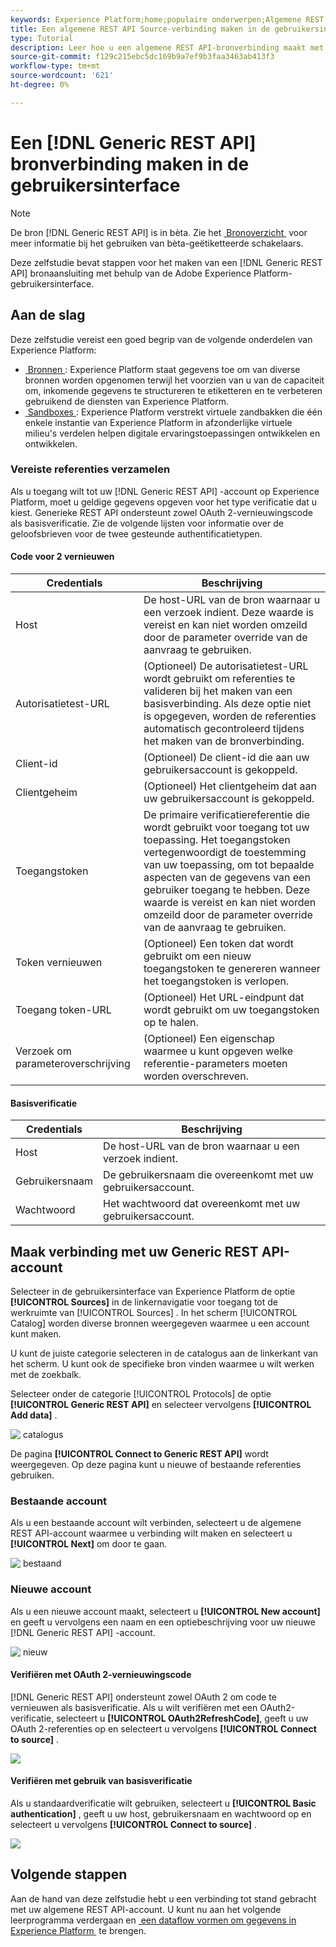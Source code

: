 ```yaml
---
keywords: Experience Platform;home;populaire onderwerpen;Algemene REST API
title: Een algemene REST API Source-verbinding maken in de gebruikersinterface
type: Tutorial
description: Leer hoe u een algemene REST API-bronverbinding maakt met de gebruikersinterface van Adobe Experience Platform.
source-git-commit: f129c215ebc5dc169b9a7ef9b3faa3463ab413f3
workflow-type: tm+mt
source-wordcount: '621'
ht-degree: 0%

---
```


# Een [!DNL Generic REST API] bronverbinding maken in de gebruikersinterface

>[!NOTE]
>
> De bron [!DNL Generic REST API] is in bèta. Zie het [&#x200B; Bronoverzicht &#x200B;](../../../../home.md#terms-and-conditions) voor meer informatie bij het gebruiken van bèta-geëtiketteerde schakelaars.

Deze zelfstudie bevat stappen voor het maken van een [!DNL Generic REST API] bronaansluiting met behulp van de Adobe Experience Platform-gebruikersinterface.

## Aan de slag

Deze zelfstudie vereist een goed begrip van de volgende onderdelen van Experience Platform:

* [&#x200B; Bronnen &#x200B;](../../../../home.md): Experience Platform staat gegevens toe om van diverse bronnen worden opgenomen terwijl het voorzien van u van de capaciteit om, inkomende gegevens te structureren te etiketteren en te verbeteren gebruikend de diensten van Experience Platform.
* [&#x200B; Sandboxes &#x200B;](../../../../../sandboxes/home.md): Experience Platform verstrekt virtuele zandbakken die één enkele instantie van Experience Platform in afzonderlijke virtuele milieu&#39;s verdelen helpen digitale ervaringstoepassingen ontwikkelen en ontwikkelen.

### Vereiste referenties verzamelen

Als u toegang wilt tot uw [!DNL Generic REST API] -account op Experience Platform, moet u geldige gegevens opgeven voor het type verificatie dat u kiest. Generieke REST API ondersteunt zowel OAuth 2-vernieuwingscode als basisverificatie. Zie de volgende lijsten voor informatie over de geloofsbrieven voor de twee gesteunde authentificatietypen.

#### Code voor 2 vernieuwen

| Credentials | Beschrijving |
| --- | --- |
| Host | De host-URL van de bron waarnaar u een verzoek indient. Deze waarde is vereist en kan niet worden omzeild door de parameter override van de aanvraag te gebruiken. |
| Autorisatietest-URL | (Optioneel) De autorisatietest-URL wordt gebruikt om referenties te valideren bij het maken van een basisverbinding. Als deze optie niet is opgegeven, worden de referenties automatisch gecontroleerd tijdens het maken van de bronverbinding. |
| Client-id | (Optioneel) De client-id die aan uw gebruikersaccount is gekoppeld. |
| Clientgeheim | (Optioneel) Het clientgeheim dat aan uw gebruikersaccount is gekoppeld. |
| Toegangstoken | De primaire verificatiereferentie die wordt gebruikt voor toegang tot uw toepassing. Het toegangstoken vertegenwoordigt de toestemming van uw toepassing, om tot bepaalde aspecten van de gegevens van een gebruiker toegang te hebben. Deze waarde is vereist en kan niet worden omzeild door de parameter override van de aanvraag te gebruiken. |
| Token vernieuwen | (Optioneel) Een token dat wordt gebruikt om een nieuw toegangstoken te genereren wanneer het toegangstoken is verlopen. |
| Toegang token-URL | (Optioneel) Het URL-eindpunt dat wordt gebruikt om uw toegangstoken op te halen. |
| Verzoek om parameteroverschrijving | (Optioneel) Een eigenschap waarmee u kunt opgeven welke referentie-parameters moeten worden overschreven. |


#### Basisverificatie

| Credentials | Beschrijving |
| --- | --- |
| Host | De host-URL van de bron waarnaar u een verzoek indient. |
| Gebruikersnaam | De gebruikersnaam die overeenkomt met uw gebruikersaccount. |
| Wachtwoord | Het wachtwoord dat overeenkomt met uw gebruikersaccount. |

## Maak verbinding met uw Generic REST API-account

Selecteer in de gebruikersinterface van Experience Platform de optie **[!UICONTROL Sources]** in de linkernavigatie voor toegang tot de werkruimte van [!UICONTROL Sources] . In het scherm [!UICONTROL Catalog] worden diverse bronnen weergegeven waarmee u een account kunt maken.

U kunt de juiste categorie selecteren in de catalogus aan de linkerkant van het scherm. U kunt ook de specifieke bron vinden waarmee u wilt werken met de zoekbalk.

Selecteer onder de categorie [!UICONTROL Protocols] de optie **[!UICONTROL Generic REST API]** en selecteer vervolgens **[!UICONTROL Add data]** .

![&#x200B; catalogus &#x200B;](../../../../images/tutorials/create/generic-rest/catalog.png)

De pagina **[!UICONTROL Connect to Generic REST API]** wordt weergegeven. Op deze pagina kunt u nieuwe of bestaande referenties gebruiken.

### Bestaande account

Als u een bestaande account wilt verbinden, selecteert u de algemene REST API-account waarmee u verbinding wilt maken en selecteert u **[!UICONTROL Next]** om door te gaan.

![&#x200B; bestaand &#x200B;](../../../../images/tutorials/create/generic-rest/existing.png)

### Nieuwe account

Als u een nieuwe account maakt, selecteert u **[!UICONTROL New account]** en geeft u vervolgens een naam en een optiebeschrijving voor uw nieuwe [!DNL Generic REST API] -account.

![&#x200B; nieuw &#x200B;](../../../../images/tutorials/create/generic-rest/new.png)

#### Verifiëren met OAuth 2-vernieuwingscode

[!DNL Generic REST API] ondersteunt zowel OAuth 2 om code te vernieuwen als basisverificatie. Als u wilt verifiëren met een OAuth2-verificatie, selecteert u **[!UICONTROL OAuth2RefreshCode]**, geeft u uw OAuth 2-referenties op en selecteert u vervolgens **[!UICONTROL Connect to source]** .

![](../../../../images/tutorials/create/generic-rest/oauth2.png)

#### Verifiëren met gebruik van basisverificatie

Als u standaardverificatie wilt gebruiken, selecteert u **[!UICONTROL Basic authentication]** , geeft u uw host, gebruikersnaam en wachtwoord op en selecteert u vervolgens **[!UICONTROL Connect to source]** .

![](../../../../images/tutorials/create/generic-rest/basic-authentication.png)

## Volgende stappen

Aan de hand van deze zelfstudie hebt u een verbinding tot stand gebracht met uw algemene REST API-account. U kunt nu aan het volgende leerprogramma verdergaan en [&#x200B; een dataflow vormen om gegevens in Experience Platform &#x200B;](../../dataflow/protocols.md) te brengen.

